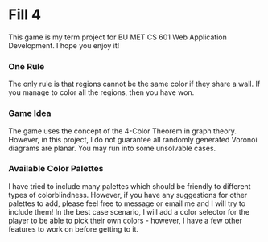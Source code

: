 # Fill 4
This game is my term project for BU MET CS 601 Web Application Development. I hope you enjoy it!

### One Rule
The only rule is that regions cannot be the same color if they share a wall. If you manage to color all the regions, then you have won. 

### Game Idea
The game uses the concept of the 4-Color Theorem in graph theory. However, in this project, I do not guarantee all randomly generated Voronoi diagrams are planar. You may run into some unsolvable cases. 

### Available Color Palettes
I have tried to include many palettes which should be friendly to different types of colorblindness. However, if you have any suggestions for other palettes to add, please feel free to message or email me and I will try to include them!  In the best case scenario, I will add a color selector for the player to be able to pick their own colors - however, I have a few other features to work on before getting to it.